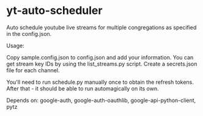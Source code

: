 # yt-auto-scheduler

Auto schedule youtube live streams for multiple congregations as specified in the config.json.

Usage:

Copy sample.config.json to config.json and add your information. You can get stream key IDs by using the list_streams.py script. Create a secrets.json file for each channel.

You'll need to run schedule.py manually once to obtain the refresh tokens. After that - it should be able to run automagically on its own.

Depends on: google-auth, google-auth-oauthlib, google-api-python-client, pytz
